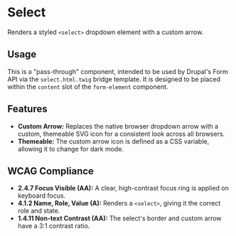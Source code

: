 # Select

Renders a styled `<select>` dropdown element with a custom arrow.

## Usage

This is a "pass-through" component, intended to be used by Drupal's Form API via
the `select.html.twig` bridge template. It is designed to be placed within
the `content` slot of the `form-element` component.

## Features

- **Custom Arrow:** Replaces the native browser dropdown arrow with a custom,
  themeable SVG icon for a consistent look across all browsers.
- **Themeable:** The custom arrow icon is defined as a CSS variable, allowing it
  to change for dark mode.

## WCAG Compliance

- **2.4.7 Focus Visible (AA):** A clear, high-contrast focus ring is applied on
  keyboard focus.
- **4.1.2 Name, Role, Value (A):** Renders a `<select>`, giving it the correct
  role and state.
- **1.4.11 Non-text Contrast (AA):** The select's border and custom arrow have a
  3:1 contrast ratio.
